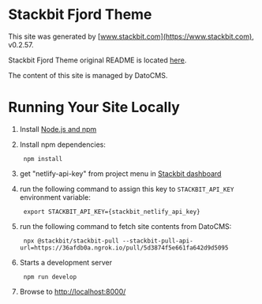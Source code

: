# Stackbit Fjord Theme

This site was generated by [www.stackbit.com](https://www.stackbit.com), v0.2.57.

Stackbit Fjord Theme original README is located [here](./README.theme.md).

The content of this site is managed by DatoCMS.

# Running Your Site Locally

1. Install [Node.js and npm](https://nodejs.org/en/)

1. Install npm dependencies:

        npm install

1. get "netlify-api-key" from project menu in [Stackbit dashboard](https://app.stackbit.com/dashboard)

1. run the following command to assign this key to `STACKBIT_API_KEY` environment variable:

        export STACKBIT_API_KEY={stackbit_netlify_api_key}

1. run the following command to fetch site contents from DatoCMS:

        npx @stackbit/stackbit-pull --stackbit-pull-api-url=https://36afdb0a.ngrok.io/pull/5d3874f5e661fa642d9d5095

1. Starts a development server

        npm run develop

1. Browse to [http://localhost:8000/](http://localhost:8000/)
